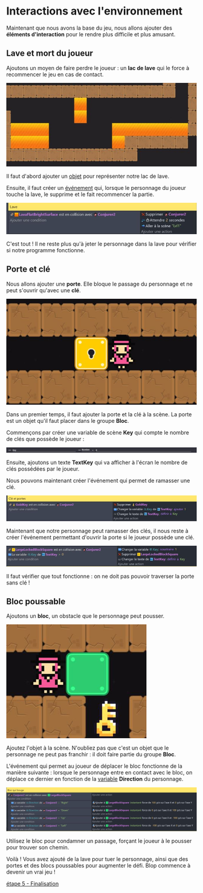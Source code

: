 # Interactions avec l'environnement

Maintenant que nous avons la base du jeu, nous allons ajouter des **éléments d'interaction** pour le rendre plus difficile et plus amusant.

## Lave et mort du joueur

Ajoutons un moyen de faire perdre le joueur : un **lac de lave** qui le force à recommencer le jeu en cas de contact.

![image](https://github.com/g404-code-gaming/Blop/blob/main/Image/inter_1.JPG)

Il faut d'abord ajouter un [objet](https://github.com/g404-code-gaming/GDevelop_Cour/blob/main/Objets.md) pour représenter notre lac de lave.

Ensuite, il faut créer un [événement](https://github.com/g404-code-gaming/GDevelop_Cour/blob/main/%C3%A9v%C3%A8nements.md) qui, lorsque le personnage du joueur touche la lave, le supprime et le fait recommencer la partie.

![image](https://github.com/g404-code-gaming/Blop/blob/main/Image/inter_2.JPG)

C'est tout ! Il ne reste plus qu'à jeter le personnage dans la lave pour vérifier si notre programme fonctionne.

## Porte et clé

Nous allons ajouter une **porte**. Elle bloque le passage du personnage et ne peut s'ouvrir qu'avec une **clé**.

![image](https://github.com/g404-code-gaming/Blop/blob/main/Image/inter_3.JPG)

Dans un premier temps, il faut ajouter la porte et la clé à la scène. La porte est un objet qu'il faut placer dans le groupe **Bloc**.

Commençons par créer une variable de scène **Key** qui compte le nombre de clés que possède le joueur :

![image](https://github.com/g404-code-gaming/Blop/blob/main/Image/inter_4.JPG)

Ensuite, ajoutons un texte **TextKey** qui va afficher à l'écran le nombre de clés possédées par le joueur.

Nous pouvons maintenant créer l'événement qui permet de ramasser une clé.

![image](https://github.com/g404-code-gaming/Blop/blob/main/Image/inter_5.JPG)

Maintenant que notre personnage peut ramasser des clés, il nous reste à créer l'événement permettant d'ouvrir la porte si le joueur possède une clé.

![image](https://github.com/g404-code-gaming/Blop/blob/main/Image/inter_6.JPG)

Il faut vérifier que tout fonctionne : on ne doit pas pouvoir traverser la porte sans clé !

## Bloc poussable

Ajoutons un **bloc**, un obstacle que le personnage peut pousser.

![image](https://github.com/g404-code-gaming/Blop/blob/main/Image/inter_7.JPG)

Ajoutez l'objet à la scène. N'oubliez pas que c'est un objet que le personnage ne peut pas franchir : il doit faire partie du groupe **Bloc**.

L'événement qui permet au joueur de déplacer le bloc fonctionne de la manière suivante : lorsque le personnage entre en contact avec le bloc, on déplace ce dernier en fonction de la [variable](https://github.com/g404-code-gaming/GDevelop_Cour/blob/main/Variables.md) **Direction** du personnage.

![image](https://github.com/g404-code-gaming/Blop/blob/main/Image/inter_8.JPG)

Utilisez le bloc pour condamner un passage, forçant le joueur à le pousser pour trouver son chemin.

Voilà ! Vous avez ajouté de la lave pour tuer le personnage, ainsi que des portes et des blocs poussables pour augmenter le défi. Blop commence à devenir un vrai jeu !

[étape 5 - Finalisation](https://github.com/g404-code-gaming/Blop/blob/main/5%20-%20fin.md)

